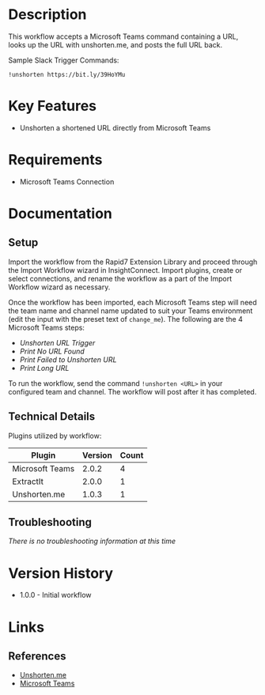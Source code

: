 # Description

This workflow accepts a Microsoft Teams command containing a URL, looks up the URL with unshorten.me, and posts the full URL back.

Sample Slack Trigger Commands:

`!unshorten https://bit.ly/39HoYMu`

# Key Features

* Unshorten a shortened URL directly from Microsoft Teams

# Requirements

* Microsoft Teams Connection

# Documentation

## Setup

Import the workflow from the Rapid7 Extension Library and proceed through the Import Workflow wizard in InsightConnect. Import plugins, create or select connections, and rename the workflow as a part of the Import Workflow wizard as necessary.

Once the workflow has been imported, each Microsoft Teams step will need the team name and channel name updated to suit your Teams environment (edit the input with the preset text of `change_me`).
The following are the 4 Microsoft Teams steps:
- _Unshorten URL Trigger_
- _Print No URL Found_
- _Print Failed to Unshorten URL_
- _Print Long URL_

To run the workflow, send the command `!unshorten <URL>` in your configured team and channel. The workflow will post after it has completed.

## Technical Details

Plugins utilized by workflow:

|Plugin|Version|Count|
|----|----|--------|
|Microsoft Teams|2.0.2|4|
|ExtractIt|2.0.0|1|
|Unshorten.me|1.0.3|1|

## Troubleshooting

_There is no troubleshooting information at this time_

# Version History

* 1.0.0 - Initial workflow

# Links

## References

* [Unshorten.me](https://unshorten.me)
* [Microsoft Teams](https://products.office.com/en-US/microsoft-teams/group-chat-software)
